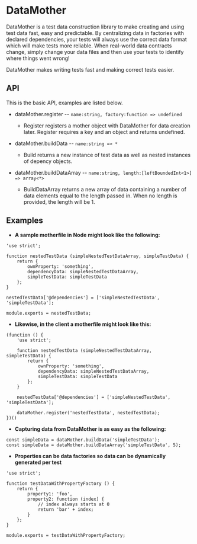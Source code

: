 # DataMother #

DataMother is a test data construction library to make creating and using test data fast, easy and predictable. By centralizing data in factories with declared dependencies, your tests will always use the correct data format which will make tests more reliable.  When real-world data contracts change, simply change your data files and then use your tests to identify where things went wrong!

DataMother makes writing tests fast and making correct tests easier.

## API ##

This is the basic API, examples are listed below.

- dataMother.register -- `name:string, factory:function => undefined`
    - Register registers a mother object with DataMother for data creation later. Register requires a key and an object and returns undefined.

- dataMother.buildData -- `name:string => *`
    - Build returns a new instance of test data as well as nested instances of depency objects.

- dataMother.buildDataArray -- `name:string, length:[leftBoundedInt<1>] => array<*>`
    - BuildDataArray returns a new array of data containing a number of data elements equal to the length passed in.  When no length is provided, the length will be 1.

## Examples ##

- **A sample motherfile in Node might look like the following:**

```
'use strict';

function nestedTestData (simpleNestedTestDataArray, simpleTestData) {
    return {
        ownProperty: 'something',
        dependencyData: simpleNestedTestDataArray,
        simpleTestData: simpleTestData
    };
}

nestedTestData['@dependencies'] = ['simpleNestedTestData', 'simpleTestData'];

module.exports = nestedTestData;
```


- **Likewise, in the client a motherfile might look like this:**

```
(function () {
    'use strict';

    function nestedTestData (simpleNestedTestDataArray, simpleTestData) {
        return {
            ownProperty: 'something',
            dependencyData: simpleNestedTestDataArray,
            simpleTestData: simpleTestData
        };
    }

    nestedTestData['@dependencies'] = ['simpleNestedTestData', 'simpleTestData'];

    dataMother.register('nestedTestData', nestedTestData);
})()
```

- **Capturing data from DataMother is as easy as the following:**

```
const simpleData = dataMother.buildData('simpleTestData');
const simpleData = dataMother.buildDataArray('simpleTestData', 5);
```


- **Properties can be data factories so data can be dynamically generated per test**

```
'use strict';

function testDataWithPropertyFactory () {
    return {
        property1: 'foo',
        property2: function (index) {
            // index always starts at 0
            return 'bar' + index;
        }
    };
}

module.exports = testDataWithPropertyFactory;
```
